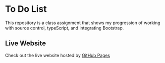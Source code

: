 # To Do List
This repository is a class assignment that shows my progression of working with source control, typeScript, and integrating Bootstrap.

## Live Website
Check out the live website hosted by [GitHub Pages](https://fernandofonseca-code.github.io/ToDoList/)
